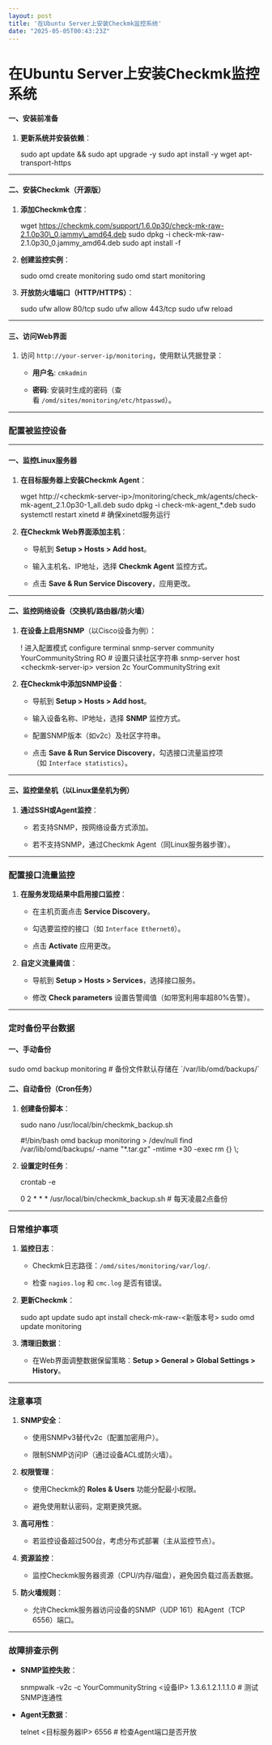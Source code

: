 ```yaml
---
layout: post
title: '在Ubuntu Server上安装Checkmk监控系统'
date: "2025-05-05T00:43:23Z"
---
```

在Ubuntu Server上安装Checkmk监控系统
============================

#### **一、安装前准备**

1.  **更新系统并安装依赖**：
    
    sudo apt update && sudo apt upgrade \-y
    sudo apt install \-y wget apt-transport-https
    

* * *

#### **二、安装Checkmk（开源版）**

1.  **添加Checkmk仓库**：
    
    wget https://checkmk.com/support/1.6.0p30/check-mk-raw-2.1.0p30\_0.jammy\_amd64.deb
    sudo dpkg \-i check-mk-raw-2.1.0p30\_0.jammy\_amd64.deb
    sudo apt install \-f
    
2.  **创建监控实例**：
    
    sudo omd create monitoring
    sudo omd start monitoring
    
3.  **开放防火墙端口（HTTP/HTTPS）**：
    
    sudo ufw allow 80/tcp
    sudo ufw allow 443/tcp
    sudo ufw reload
    

* * *

#### **三、访问Web界面**

1.  访问 `http://your-server-ip/monitoring`，使用默认凭据登录：
    
    *   **用户名**: `cmkadmin`
        
    *   **密码**: 安装时生成的密码（查看 `/omd/sites/monitoring/etc/htpasswd`）。
        

* * *

### **配置被监控设备**

* * *

#### **一、监控Linux服务器**

1.  **在目标服务器上安装Checkmk Agent**：
    
    wget http://<checkmk-server-ip\>/monitoring/check\_mk/agents/check-mk-agent\_2.1.0p30-1\_all.deb
    sudo dpkg \-i check-mk-agent\_\*.deb
    sudo systemctl restart xinetd  \# 确保xinetd服务运行
    
2.  **在Checkmk Web界面添加主机**：
    
    *   导航到 **Setup > Hosts > Add host**。
        
    *   输入主机名、IP地址，选择 **Checkmk Agent** 监控方式。
        
    *   点击 **Save & Run Service Discovery**，应用更改。
        

* * *

#### **二、监控网络设备（交换机/路由器/防火墙）**

1.  **在设备上启用SNMP**（以Cisco设备为例）：
    
    ! 进入配置模式
    configure terminal
    snmp-server community YourCommunityString RO  \# 设置只读社区字符串
    snmp-server host <checkmk-server-ip\> version 2c YourCommunityString
    exit
    
2.  **在Checkmk中添加SNMP设备**：
    
    *   导航到 **Setup > Hosts > Add host**。
        
    *   输入设备名称、IP地址，选择 **SNMP** 监控方式。
        
    *   配置SNMP版本（如v2c）及社区字符串。
        
    *   点击 **Save & Run Service Discovery**，勾选接口流量监控项（如 `Interface statistics`）。
        

* * *

#### **三、监控堡垒机（以Linux堡垒机为例）**

1.  **通过SSH或Agent监控**：
    
    *   若支持SNMP，按网络设备方式添加。
        
    *   若不支持SNMP，通过Checkmk Agent（同Linux服务器步骤）。
        

* * *

### **配置接口流量监控**

1.  **在服务发现结果中启用接口监控**：
    
    *   在主机页面点击 **Service Discovery**。
        
    *   勾选要监控的接口（如 `Interface Ethernet0`）。
        
    *   点击 **Activate** 应用更改。
        
2.  **自定义流量阈值**：
    
    *   导航到 **Setup > Hosts > Services**，选择接口服务。
        
    *   修改 **Check parameters** 设置告警阈值（如带宽利用率超80%告警）。
        

* * *

### **定时备份平台数据**

#### **一、手动备份**

sudo omd backup monitoring  \# 备份文件默认存储在 \`/var/lib/omd/backups/\`

#### **二、自动备份（Cron任务）**

1.  **创建备份脚本**：
    
    sudo nano /usr/local/bin/checkmk\_backup.sh
    
    #!/bin/bash
    omd backup monitoring \> /dev/null
    find /var/lib/omd/backups/ \-name "\*.tar.gz" \-mtime +30 \-exec rm {} \\;
    
2.  **设置定时任务**：
    
    crontab \-e
    
    0 2 \* \* \* /usr/local/bin/checkmk\_backup.sh  # 每天凌晨2点备份
    

* * *

### **日常维护事项**

1.  **监控日志**：
    
    *   Checkmk日志路径：`/omd/sites/monitoring/var/log/`.
        
    *   检查 `nagios.log` 和 `cmc.log` 是否有错误。
        
2.  **更新Checkmk**：
    
    sudo apt update
    sudo apt install check-mk-raw-<新版本号\>
    sudo omd update monitoring
    
3.  **清理旧数据**：
    
    *   在Web界面调整数据保留策略：**Setup > General > Global Settings > History**。
        

* * *

### **注意事项**

1.  **SNMP安全**：
    
    *   使用SNMPv3替代v2c（配置加密用户）。
        
    *   限制SNMP访问IP（通过设备ACL或防火墙）。
        
2.  **权限管理**：
    
    *   使用Checkmk的 **Roles & Users** 功能分配最小权限。
        
    *   避免使用默认密码，定期更换凭据。
        
3.  **高可用性**：
    
    *   若监控设备超过500台，考虑分布式部署（主从监控节点）。
        
4.  **资源监控**：
    
    *   监控Checkmk服务器资源（CPU/内存/磁盘），避免因负载过高丢数据。
        
5.  **防火墙规则**：
    
    *   允许Checkmk服务器访问设备的SNMP（UDP 161）和Agent（TCP 6556）端口。
        

* * *

### **故障排查示例**

*   **SNMP监控失败**：
    
    snmpwalk \-v2c \-c YourCommunityString <设备IP\> 1.3.6.1.2.1.1.1.0  \# 测试SNMP连通性
    
*   **Agent无数据**：
    
    telnet <目标服务器IP\> 6556  \# 检查Agent端口是否开放